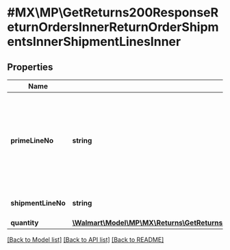 # #MX\MP\GetReturns200ResponseReturnOrdersInnerReturnOrderShipmentsInnerShipmentLinesInner

## Properties

Name | Type | Description | Notes
------------ | ------------- | ------------- | -------------
**primeLineNo** | **string** | The number to identify the associated order line for the shipment line. Example: 'primeLineNo=1 means the shipment line is associated with orderLine having primeLineNumber=1' | [optional]
**shipmentLineNo** | **string** | The unique number for the shipment line in a given shipment | [optional]
**quantity** | [**\Walmart\Model\MP\MX\Returns\GetReturns200ResponseReturnOrdersInnerReturnOrderShipmentsInnerShipmentLinesInnerQuantity**](GetReturns200ResponseReturnOrdersInnerReturnOrderShipmentsInnerShipmentLinesInnerQuantity.md) |  | [optional]


[[Back to Model list]](../) [[Back to API list]](../../Api/MX/MP) [[Back to README]](../../README.md)
